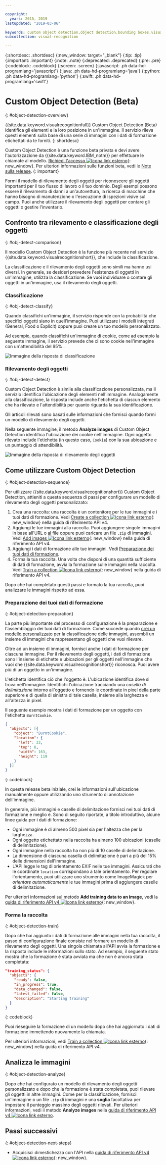```yaml
---

copyright:
  years: 2015, 2019
lastupdated: "2019-03-06"

keywords: custom object detection,object detection,bounding boxes,visual inspection
subcollection: visual-recognition

---
```


{:shortdesc: .shortdesc}
{:new_window: target="_blank"}
{:tip: .tip}
{:important: .important}
{:note: .note}
{:deprecated: .deprecated}
{:pre: .pre}
{:codeblock: .codeblock}
{:screen: .screen}
{:javascript: .ph data-hd-programlang='javascript'}
{:java: .ph data-hd-programlang='java'}
{:python: .ph data-hd-programlang='python'}
{:swift: .ph data-hd-programlang='swift'}

<!-- Link definitions -->

[api-ref-v4]: https://{DomainName}/apidocs/visual-recognition-v4

# Custom Object Detection (Beta)
{: #object-detection-overview}

{{site.data.keyword.visualrecognitionfull}} Custom Object Detection (Beta) identifica gli elementi e la loro posizione in un'immagine. Il servizio rileva questi elementi sulla base di una serie di immagini con i dati di formazione etichettati da te forniti.
{: shortdesc}

Custom Object Detection è una funzione beta privata e devi avere l'autorizzazione da {{site.data.keyword.IBM_notm}} per effettuare le chiamate al modello. [Richiedi l'accesso ![Icona link esterno](../../icons/launch-glyph.svg "Icona link esterno")](https://datasciencex.typeform.com/to/c70Ak5){: new_window}. Per ulteriori informazioni sulle funzioni beta, vedi le [Note sulla release](/docs/services/visual-recognition?topic=visual-recognition-release-notes#beta).
{: important}

Formi il modello di rilevamento degli oggetti per riconoscere gli oggetti importanti per il tuo flusso di lavoro o il tuo dominio. Degli esempi possono essere il rilevamento di danni a un'autovettura, la ricerca di macchine che hanno bisogno di manutenzione o l'esecuzione di ispezioni visive sul campo. Puoi anche utilizzare il rilevamento degli oggetti per contare gli oggetti o gestire l'inventario.

## Confronto tra rilevamento e classificazione degli oggetti
{: #obj-detect-comparison}

Il modello Custom Object Detection è la funzione più recente nel servizio {{site.data.keyword.visualrecognitionshort}}, che include la classificazione.

La classificazione e il rilevamento degli oggetti sono simili ma hanno usi diversi. In generale, se desideri prevedere l'esistenza di oggetti in un'immagine, utilizza la classificazione. Se vuoi individuare o contare gli oggetti in un'immagine, usa il rilevamento degli oggetti.

### Classificazione
{: #obj-detect-classify}

Quando classifichi un'immagine, il servizio risponde con la probabilità che specifici oggetti siano in quell'immagine. Puoi utilizzare i modelli integrati (General, Food o Explicit) oppure puoi creare un tuo modello personalizzato.

Ad esempio, quando classifichi un'immagine di cookie, come ad esempio la seguente immagine, il servizio prevede che ci sono cookie nell'immagine con un'attendibilità del 95% .

![Immagine della risposta di classificazione](images/cookies-tag.png "Un'immagine per mostrare la classificazione")

### Rilevamento degli oggetti
{: #obj-detect-detect}

Custom Object Detection è simile alla classificazione personalizzata, ma il servizio identifica l'ubicazione degli elementi nell'immagine. Analogamente alla classificazione, la risposta include anche l'etichetta di ciascun elemento che ha rilevato e l'attendibilità per quanto riguarda la sua identificazione.

Gli articoli rilevati sono basati sulle informazioni che fornisci quando formi un modello di rilevamento degli oggetti.

Nella seguente immagine, il metodo **Analyze images** di Custom Object Detection identifica l'ubicazione dei cookie nell'immagine. Ogni oggetto rilevato include l'etichetta (in questo caso, `Cookie`) con la sua ubicazione e un punteggio di attendibilità.

![Immagine della risposta di rilevamento degli oggetti](images/cookies-bbox.png "Un'immagine per mostrare il rilevamento degli oggetti")

## Come utilizzare Custom Object Detection
{: #object-detection-sequence}

Per utilizzare {{site.data.keyword.visualrecognitionshort}} Custom Object Detection, attieniti a questa sequenza di passi per configurare un modello di rilevamento degli oggetti personalizzato:

1.  Crea una raccolta: una raccolta è un contenitore per le tue immagini e i tuoi dati di formazione. Vedi [Create a collection ![Icona link esterno](../../icons/launch-glyph.svg "Icona link esterno")](https://{DomainName}/apidocs/visual-recognition-v4#create-a-collection){: new_window} nella guida di riferimento API v4.
1.  Aggiungi le tue immagini alla raccolta. Puoi aggiungere singole immagini in base all'URL o al file oppure puoi caricare un file `.zip` di immagini. Vedi [Add images ![Icona link esterno](../../icons/launch-glyph.svg "Icona link esterno")](https://{DomainName}/apidocs/visual-recognition-v4#add-images){: new_window} nella guida di riferimento API v4.
1.  Aggiungi i dati di formazione alle tue immagini. Vedi [Preparazione dei tuoi dati di formazione](#object-detection-preparation).
1.  Forma la tua raccolta. Una volta che disponi di una quantità sufficiente di dati di formazione, avvia la formazione sulle immagini nella raccolta. Vedi [Train a collection ![Icona link esterno](../../icons/launch-glyph.svg "Icona link esterno")](https://{DomainName}/apidocs/visual-recognition-v4#train-a-collection){: new_window} nella guida di riferimento API v4.

Dopo che hai completato questi passi e formato la tua raccolta, puoi analizzare le immagini rispetto ad essa.

### Preparazione dei tuoi dati di formazione
{: #object-detection-preparation}

La parte più importante del processo di configurazione è la preparazione e l'assemblaggio dei tuoi dati di formazione. Come succede quando [crei un modello personalizzato](/docs/services/visual-recognition?topic=visual-recognition-tutorial-custom-classifier#tutorial-custom-classifier) per la classificazione delle immagini, assembli un insieme di immagini che rappresentano gli oggetti che vuoi rilevare.

Oltre ad un insieme di immagini, fornisci anche i dati di formazione per ciascuna immagine. Per il rilevamento degli oggetti, i dati di formazione sono l'insieme di etichette e ubicazioni per gli oggetti nell'immagine che vuoi che {{site.data.keyword.visualrecognitionshort}} riconosca. Puoi avere più di un oggetto in un'immagine.

L'etichetta identifica ciò che l'oggetto è. L'ubicazione identifica dove si trova nell'immagine. Identifichi l'ubicazione tracciando una _casella di delimitazione_ intorno all'oggetto e fornendo le coordinate in pixel della parte superiore e di quella di sinistra di tale casella, insieme alla larghezza e all'altezza in pixel.

Il seguente esempio mostra i dati di formazione per un oggetto con l'etichetta `BurntCookie`.

```json
{
  "objects": [{
    "object": "BurntCookie",
    "location": {
      "left": 33,
      "top": 8,
      "width": 163,
      "height": 119
    }
  }]
}
```
{: codeblock}

In questa release beta iniziale, crei le informazioni sull'ubicazione manualmente oppure utilizzando uno strumento di annotazione dell'immagine.

In generale, più immagini e caselle di delimitazione fornisci nei tuoi dati di formazione e meglio è. Sono di seguito riportate, a titolo introduttivo, alcune linee guida per i dati di formazione:

- Ogni immagine è di almeno 500 pixel sia per l'altezza che per la larghezza.
- Ogni oggetto etichettato nella raccolta ha almeno 100 ubicazioni (caselle di delimitazione).
- Ogni immagine nella raccolta ha non più di 10 caselle di delimitazione.
- La dimensione di ciascuna casella di delimitazione è pari a più del 15% delle dimensioni dell'immagine.
- L'API legge le tag di orientamento EXIF nelle tue immagini. Assicurati che le coordinate `location` corrispondano a tale orientamento. Per regolare l'orientamento, puoi utilizzare uno strumento come ImageMagick per _orientare automaticamente_ le tue immagini prima di aggiungere caselle di delimitazione.

Per ulteriori informazioni sul metodo **Add training data to an image**, vedi la [guida di riferimento API v4 ![Icona link esterno](../../icons/launch-glyph.svg "Icona link esterno")](https://{DomainName}/apidocs/visual-recognition-v4#add-training-data-to-an-image){: new_window}.

### Forma la raccolta
{: #object-detection-train}

Dopo che hai aggiunto i dati di formazione alle immagini nella tua raccolta, il passo di configurazione finale consiste nel formare un modello di rilevamento degli oggetti. Una singola chiamata all'API avvia la formazione e la risposta include le informazioni sullo stato. Ad esempio, il seguente stato mostra che la formazione è stata avviata ma che non è ancora stata completata:

```json
"training_status": {
  "objects": {
    "ready": false,
    "in_progress": true,
    "data_changed": false,
    "latest_failed": false,
    "description": "Starting training"
  }
}
```
{: codeblock}

Puoi rieseguire la formazione di un modello dopo che hai aggiornato i dati di formazione immettendo nuovamente la chiamata.

Per ulteriori informazioni, vedi [Train a collection ![Icona link esterno](../../icons/launch-glyph.svg "Icona link esterno")](https://{DomainName}/apidocs/visual-recognition-v4#train-a-collection){: new_window} nella guida di riferimento API v4.

## Analizza le immagini
{: #object-detection-analyze}

Dopo che hai configurato un modello di rilevamento degli oggetti personalizzato e dopo che la formazione è stata completata, puoi rilevare gli oggetti in altre immagini. Come per la classificazione, fornisci un'immagine o un file `.zip` di immagini e una **soglia** facoltativa per impostare il punteggio massimo degli oggetti rilevati. Per ulteriori informazioni, vedi il metodo **Analyze images** nella [guida di riferimento API v4 ![Icona link esterno](../../icons/launch-glyph.svg "Icona link esterno")](https://{DomainName}/apidocs/visual-recognition-v4#analyze-images).

## Passi successivi
{: #object-detection-next-steps}

- Acquisisci dimestichezza con l'API nella [guida di riferimento API v4 ![Icona link esterno](../../icons/launch-glyph.svg "Icona link esterno")][api-ref-v4]{: new_window}.
